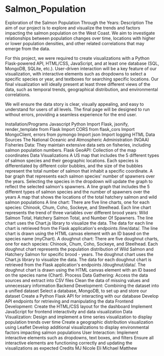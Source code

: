 # Salmon_Population
Exploration of the Salmon Population Through the Years:
Description
The aim of our project is to explore and visualize the trends and factors impacting the salmon population on the West Coast. We aim to investigate relationships between population changes over time, locations with higher or lower population densities, and other related correlations that may emerge from the data.

For this project, we were required to create visualizations with a Python Flask-powered API, HTML/CSS, JavaScript, and at least one database (SQL, MongoDB, SQLite, etc.). User-driven interaction will be a key feature of our visualization, with interactive elements such as dropdowns to select a specific species or year, and textboxes for searching specific locations. Our final visualization will ideally present at least three different views of the data, such as temporal trends, geographical distribution, and environmental correlations.

We will ensure the data story is clear, visually appealing, and easy to understand for users of all levels. The final page will be designed to run without errors, providing a seamless experience for the end user.

Installation/Programs
Javascript
Python
Import Flask, jsonify, render_template from Flask
Import CORS from flask_cors
Import MongoClient, errors from pymongo
Import json
Import logging
HTML
Data Sources
The National Oceanic and Atmospheric Administration (NOAA) Fisheries Data: They maintain extensive data sets on fisheries, including salmon population numbers.
Flask GeoAPI: Collection of the map coordinates
Data Visualizations
A US map that includes the 5 different types of salmon species and their geographic locations. Each species is differentiated by different color bubbles, and the size of the bubbles represent the total number of salmon that inhabit a specific coordinate.
A bar graph that represents each salmon species' number of spawners over the years. Selecting the species in the dropdown will update the graph to reflect the selected salmon's spawners.
A line graph that includes the 5 different types of salmon species and the number of spawners over the years
A map that shows the locations of the total hatchery salmon and wild salmon populations
A line chart:
There are five line charts, one for each species: Chinook, Chum, Coho, Sockeye, and Steelhead.
Each line chart represents the trend of three variables over different brood years: Wild Salmon Total, Hatchery Salmon Total, and Number Of Spawners.
The line chart uses the Chart.js library to visualize the data.
The data for each line chart is retrieved from the Flask application's endpoints /line/data/.
The line chart is drawn using the HTML canvas element with an ID based on the species name (myChart).
A doughnut chart:
There are five doughnut charts, one for each species: Chinook, Chum, Coho, Sockeye, and Steelhead.
Each doughnut chart represents the population distribution of Wild Salmon and Hatchery Salmon for specific brood - years.
The doughnut chart uses the Chart.js library to visualize the data.
The data for each doughnut chart is retrieved from the Flask application's endpoints /doughnut/data/.
The doughnut chart is drawn using the HTML canvas element with an ID based on the species name (Chart).
Process
Data Gathering:
Access the data sources and extract into CSV files
Clean the data of missing values and unnecessary information
Backend Development:
Combining the dataset into a unified dataset
Select a database, MongoDB, to set up and store our dataset
Create a Python Flask API for interacting with our database
Develop API endpoints for retrieving and manipulating the data
Frontend Development:
Create the HTML/CSS layout for the dashboard
Implement JavaScript for frontend interactivity and data visualization
Data Visualization:
Design and implement a time series visualization to display population trends over time
Create a geographic distribution visualization using Leaflet
Develop additional visualizations to display environmental factors impacting salmon populations
User Interaction:
Implement interactive elements such as dropdowns, text boxes, and filters
Ensure all interactive elements are functioning correctly and updating the visualizations as expected
Credits
MJ
Nicole
Eli
Michael
Matthew
